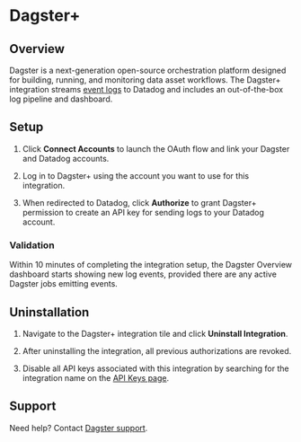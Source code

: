 # Dagster+

## Overview

Dagster is a next-generation open-source orchestration platform designed for building, running, and monitoring data asset workflows. The Dagster+ integration streams [event logs][1] to Datadog and includes an out-of-the-box log pipeline and dashboard.

## Setup

1. Click **Connect Accounts** to launch the OAuth flow and link your Dagster and Datadog accounts.

2. Log in to Dagster+ using the account you want to use for this integration.

3. When redirected to Datadog, click **Authorize** to grant Dagster+ permission to create an API key for sending logs to your Datadog account.

### Validation

Within 10 minutes of completing the integration setup, the Dagster Overview dashboard starts showing new log events, provided there are any active Dagster jobs emitting events.

## Uninstallation

1. Navigate to the Dagster+ integration tile and click **Uninstall Integration**.

2. After uninstalling the integration, all previous authorizations are revoked.

3. Disable all API keys associated with this integration by searching for the integration name on the [API Keys page][2].

## Support

Need help? Contact [Dagster support][3].


[1]: https://docs.dagster.io/guides/monitor/logging
[2]: https://github.com/DataDog/integrations-extras/blob/master/organization-settings/api-keys?filter=Dagster
[3]: https://dagster.io/support